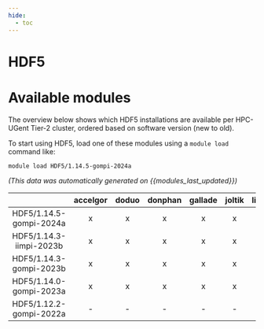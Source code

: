 ```yaml
---
hide:
  - toc
---
```


HDF5
====

# Available modules


The overview below shows which HDF5 installations are available per HPC-UGent Tier-2 cluster, ordered based on software version (new to old).

To start using HDF5, load one of these modules using a `module load` command like:

```shell
module load HDF5/1.14.5-gompi-2024a
```

*(This data was automatically generated on {{modules_last_updated}})*  

| |accelgor|doduo|donphan|gallade|joltik|litleo|shinx|
| :---: | :---: | :---: | :---: | :---: | :---: | :---: | :---: |
|HDF5/1.14.5-gompi-2024a|x|x|x|x|x|x|x|
|HDF5/1.14.3-iimpi-2023b|x|x|x|x|x|x|x|
|HDF5/1.14.3-gompi-2023b|x|x|x|x|x|x|x|
|HDF5/1.14.0-gompi-2023a|x|x|x|x|x|x|x|
|HDF5/1.12.2-gompi-2022a|-|-|-|-|-|x|x|
